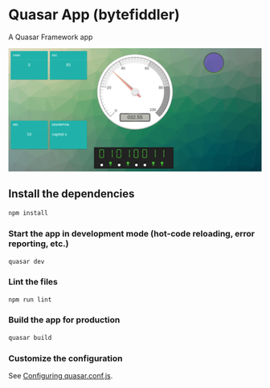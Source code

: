 # Quasar App (bytefiddler)

A Quasar Framework app

![screenshot](https://github.com/WassimWeb/ByteFiddler/blob/main/screenshot/Screenshot%202022-08-17%20at%2011-38-58%20Quasar%20App.png?raw=true)

## Install the dependencies
```bash
npm install
```

### Start the app in development mode (hot-code reloading, error reporting, etc.)
```bash
quasar dev
```

### Lint the files
```bash
npm run lint
```

### Build the app for production
```bash
quasar build
```

### Customize the configuration
See [Configuring quasar.conf.js](https://quasar.dev/quasar-cli/quasar-conf-js).
